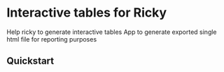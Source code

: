 # Interactive tables for Ricky

Help ricky to generate interactive tables
App to generate exported single html file for reporting purposes

## Quickstart



